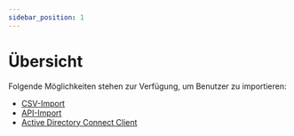 ```yaml
---
sidebar_position: 1
---
```


# Übersicht

Folgende Möglichkeiten stehen zur Verfügung, um Benutzer zu importieren:

* [CSV-Import](./csv)
* [API-Import](./api)
* [Active Directory Connect Client](../guides/active_directory/intro)